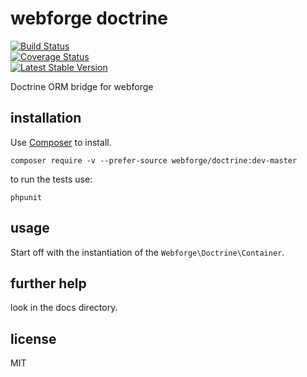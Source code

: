 # webforge doctrine

[![Build Status](https://travis-ci.org/webforge-labs/webforge-doctrine.png)](https://travis-ci.org/webforge-labs/webforge-doctrine)  
[![Coverage Status](https://coveralls.io/repos/webforge-labs/webforge-doctrine/badge.png?branch=master)](https://coveralls.io/r/webforge-labs/webforge-doctrine?branch=master)  
[![Latest Stable Version](https://poser.pugx.org/webforge/doctrine/version.png)](https://packagist.org/packages/webforge/doctrine)

Doctrine ORM bridge for webforge

## installation
Use [Composer](http://getcomposer.org) to install.
```
composer require -v --prefer-source webforge/doctrine:dev-master
```

to run the tests use:
```
phpunit
```

## usage

Start off with the instantiation of the `Webforge\Doctrine\Container`.

## further help

look in the docs directory.

## license

MIT